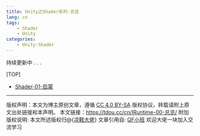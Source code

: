 ```yaml
---
title: Unity之Shader系列-总览
lang: cn
tags:
    - Shader
    - Unity
categories:
    - Unity-Shader
---
```


持续更新中 . . .


[TOP]
- [Shader-01-启蒙](https://tdou.cc/cn/Shader-01-启蒙/)



--- 

版权声明：本文为博主原创文章，遵循 [CC 4.0 BY-SA](http://creativecommons.org/licenses/by-sa/4.0/) 版权协议，转载请附上原文出处链接和本声明。
本文链接：https://tdou.cc/cn/IRuntime-00-总览/
附加版权说明: 本文所述版权归@{[凉鞋大佬](https://github.com/liangxiegame)}
文章引用自: [QF小班](http://master.liangxiegame.com/master/intro) 欢迎大佬一块加入交流学习